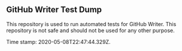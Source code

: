 ## GitHub Writer Test Dump

This repository is used to run automated tests for GitHub Writer.
This repository is not safe and should not be used for any other purpose.

Time stamp: 2020-05-08T22:47:44.329Z.
